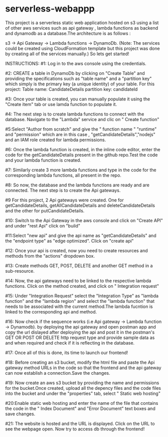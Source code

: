 # serverless-webappp

This project is a serverless static web application hosted on s3 using a list of other aws services such as api gateway , lambda functions as backend and dynamodb as a database.The architecture is as follows :

s3 -> Api Gateway -> Lambda functions -> DynamoDb.
(Note: The services could be created using CloudFormation template but this project was done by creating all of the services manually.)
So lets get started!

INSTRUCTIONS:
#1: Log in to the aws console using the credentials.

#2: CREATE a table in DynamoDb by clicking on "Create Table" and providing the specifications such as "table name" and a "partition key" which simply is the primary key (a unique identity) of your table. 
For this project:
Table name: CandidateDetails
partition key: candidateId

#3: Once your table is created, you can manually populate it using the "Create item" tab or use lamda function to populate it.

#4: The next step is to create lambda functions to connect with the database. Navigate to the "Lambda" service and clic on " Create function"

#5:Select "Author from scratch" and give the " function name " "runtime" and "permission" which are in this case , "getCandidateDetails","nodejs" and an IAM role created for lambda permissions.

#6: Once the lambda function is created, in the inline code editor, enter the code for the getCandidateDetails present in the github repo.Test the code and your lambda function is created.

#7: Similarly create 3 more lambda functions and type in the code for the corresponding lambda functions, all present in the repo.

#8: So now, the database and the lambda functions are ready and are connected. The next step is to create the Api gateways.

#9 For this project, 2 Api gateways were created. One for getCandidateDetails, getAllCandidateDetails and deleteCandidateDetails and the other for putCandidateDetails.

#10: Switch to the Api Gateway in the aws console and click on "Create API" and under "rest Api" click on "build"

#11:Select "new api" and give the api name as "getCandidateDetails" and the "endpoint type" as "edge optimized". Click on "create api"

#12: Once your api is created, now you need to create resources and methods from the "actions" dropdown box.

#13: Create methods GET, POST, DELETE and another GET method in a sub-resource.

#14: Now, the api gateways need to be linked to the respective lambda functions. Click on the method created, and click on " Integration request" 

#15: Under "Integration Request" select the "Integration Type" as "lambda function" and the "lambda region" and select the "lambda function" that needs to be associated with the current method.The lambda fucntion is linked to the corresponding api and method.

#16: Now check if the sequence works (i.e Api gateway -> Lambda function -> Dynamodb). by deploying the api gateway and open postman app and copy the url dislayed after deploying the api and post it in the postman's GET OR POST OR DELETE http request type and provide sample data as and when required and check if it is reflecting in the database.

#17: Once all of this is done, its time to launch our frontend!

#18: Before creating an s3 bucket, modify the html file and paste the Api gateway method URLs in the code so that the frontend and the api gateway can now establish a connection.Save the changes.

#19: Now create an aws s3 bucket by providing the name and permissions for the bucket.Once created, upload all the depency files and the code files into the bucket and under the "properties" tab, select " Static web hosting"

#20:Enable static web hosting and enter the name of the file that contains the code in the " Index Document" and "Error Document" text boxes and save changes.

#21: The website is hosted and the URL is displayed. Click on the URL to see the webpage open. Now try to access db through the frontend!
